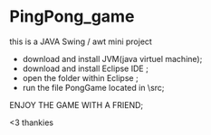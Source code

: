 # PingPong_game
this is a JAVA Swing / awt mini project

- download and install JVM(java virtuel machine);
- download and install Eclipse IDE ;
- open the folder within Eclipse ;
- run the file PongGame located in \src;

ENJOY THE GAME WITH A FRIEND;

<3 thankies


